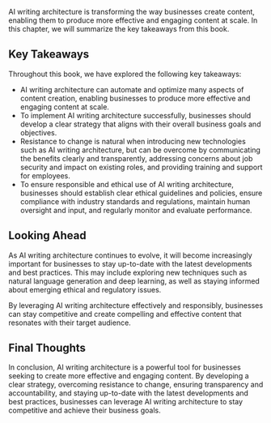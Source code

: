 
AI writing architecture is transforming the way businesses create content, enabling them to produce more effective and engaging content at scale. In this chapter, we will summarize the key takeaways from this book.

Key Takeaways
-------------

Throughout this book, we have explored the following key takeaways:

* AI writing architecture can automate and optimize many aspects of content creation, enabling businesses to produce more effective and engaging content at scale.
* To implement AI writing architecture successfully, businesses should develop a clear strategy that aligns with their overall business goals and objectives.
* Resistance to change is natural when introducing new technologies such as AI writing architecture, but can be overcome by communicating the benefits clearly and transparently, addressing concerns about job security and impact on existing roles, and providing training and support for employees.
* To ensure responsible and ethical use of AI writing architecture, businesses should establish clear ethical guidelines and policies, ensure compliance with industry standards and regulations, maintain human oversight and input, and regularly monitor and evaluate performance.

Looking Ahead
-------------

As AI writing architecture continues to evolve, it will become increasingly important for businesses to stay up-to-date with the latest developments and best practices. This may include exploring new techniques such as natural language generation and deep learning, as well as staying informed about emerging ethical and regulatory issues.

By leveraging AI writing architecture effectively and responsibly, businesses can stay competitive and create compelling and effective content that resonates with their target audience.

Final Thoughts
--------------

In conclusion, AI writing architecture is a powerful tool for businesses seeking to create more effective and engaging content. By developing a clear strategy, overcoming resistance to change, ensuring transparency and accountability, and staying up-to-date with the latest developments and best practices, businesses can leverage AI writing architecture to stay competitive and achieve their business goals.
